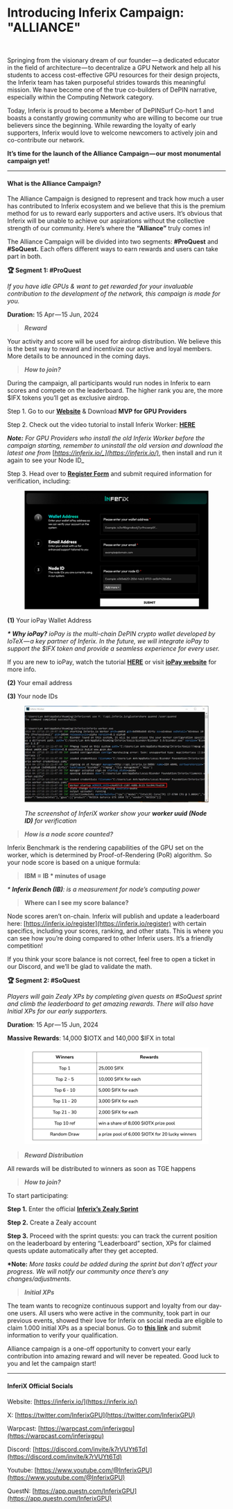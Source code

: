 # Introducing Inferix Campaign: "ALLIANCE"

<figure><img src="https://cdn-images-1.medium.com/max/1310/1*XoOyhVnxD62VcjEsn4AC5Q.png" alt=""><figcaption></figcaption></figure>

Springing from the visionary dream of our founder — a dedicated educator in the field of architecture — to decentralize a GPU Network and help all his students to access cost-effective GPU resources for their design projects, the Inferix team has taken purposeful strides towards this meaningful mission. We have become one of the true co-builders of DePIN narrative, especially within the Computing Network category.

Today, Inferix is proud to become a Member of DePINSurf Co-hort 1 and boasts a constantly growing community who are willing to become our true believers since the beginning. While rewarding the loyalty of early supporters, Inferix would love to welcome newcomers to actively join and co-contribute our network.

**​​It’s time for the launch of the Alliance Campaign — our most monumental campaign yet!**

***

#### **What is the Alliance Campaign?**

The Alliance Campaign is designed to represent and track how much a user has contributed to Inferix ecosystem and we believe that this is the premium method for us to reward early supporters and active users. It’s obvious that Inferix will be unable to achieve our aspirations without the collective strength of our community. Here’s where the **“Alliance”** truly comes in!

The Alliance Campaign will be divided into two segments: **#ProQuest** and **#SoQuest.** Each offers different ways to earn rewards and users can take part in both.

**🏆 Segment 1: #ProQuest**

_If you have idle GPUs & want to get rewarded for your invaluable contribution to the development of the network, this campaign is made for you._

**Duration:** 15 Apr — 15 Jun, 2024

> _**Reward**_

Your activity and score will be used for airdrop distribution. We believe this is the best way to reward and incentivize our active and loyal members. More details to be announced in the coming days.



> _**How to join?**_

During the campaign, all participants would run nodes in Inferix to earn scores and compete on the leaderboard. The higher rank you are, the more $IFX tokens you’ll get as exclusive airdrop.

Step 1. Go to our [**Website**](https://inferix.io/) & Download **MVP for GPU Providers**

Step 2. Check out the video tutorial to install Inferix Worker: [**HERE**](https://youtu.be/trDVtn48WLY)

_**Note:** For GPU Providers who install the old Inferix Worker before the campaign starting, remember to uninstall the old version and download the latest one from_ [_https://inferix.io/_](https://inferix.io/)_, then install and run it again to see your Node ID_

Step 3. Head over to [**Register Form**](https://inferix.io/register) and submit required information for verification, including:

<figure><img src="../.gitbook/assets/image (3) (1).png" alt=""><figcaption></figcaption></figure>

**(1)** Your ioPay Wallet Address

_**\* Why ioPay?**_ _ioPay is the multi-chain DePIN crypto wallet developed by IoTeX — a key partner of Inferix. In the future, we will integrate ioPay to support the $IFX token and provide a seamless experience for every user._

If you are new to ioPay, watch the tutorial [**HERE**](https://www.youtube.com/shorts/IkZ1jl-pFxc) or visit [**ioPay website**](https://iopay.me/) for more info.

**(2)** Your email address

**(3)** Your node IDs

<figure><img src="../.gitbook/assets/image (6).png" alt=""><figcaption><p><em>The screenshot of InferiX worker show your <strong>worker uuid (Node ID)</strong> for verification</em></p></figcaption></figure>



> _**How is a node score counted?**_

Inferix Benchmark is the rendering capabilities of the GPU set on the worker, which is determined by Proof-of-Rendering (PoR) algorithm. So your node score is based on a unique formula:

> **IBM = IB \* minutes of usage**

_\* **Inferix Bench (IB)**: is a measurement for node’s computing power_



> **Where can I see my score balance?**

Node scores aren’t on-chain. Inferix will publish and update a leaderboard here: [https://inferix.io/register](https://inferix.io/register) with certain specifics, including your scores, ranking, and other stats. This is where you can see how you’re doing compared to other Inferix users. It’s a friendly competition!

If you think your score balance is not correct, feel free to open a ticket in our Discord, and we’ll be glad to validate the math.



**🏆 Segment 2: #SoQuest**

_Players will gain Zealy XPs by completing given quests on #SoQuest sprint and climb the leaderboard to get amazing rewards. There will also have Initial XPs for our early supporters._

**Duration**: 15 Apr — 15 Jun, 2024

**Massive Rewards**: 14,000 $IOTX and 140,000 $IFX in total

<figure><img src="../.gitbook/assets/image (7).png" alt=""><figcaption></figcaption></figure>

> _**Reward Distribution**_

All rewards will be distributed to winners as soon as TGE happens



> _**How to join?**_

To start participating:

**Step 1.** Enter the official [**Inferix’s Zealy Sprint**](https://zealy.io/cw/inferixgpu/questboard/sprints)

**Step 2.** Create a Zealy account

**Step 3.** Proceed with the sprint quests: you can track the current position on the leaderboard by entering “Leaderboard” section, XPs for claimed quests update automatically after they get accepted.

**\*Note:** _More tasks could be added during the sprint but don’t affect your progress. We will notify our community once there’s any changes/adjustments._



> _**Initial XPs**_

The team wants to recognize continuous support and loyalty from our day-one users. All users who were active in the community, took part in our previous events, showed their love for Inferix on social media are eligible to claim 1.000 initial XPs as a special bonus. Go to [**this link**](https://zealy.io/cw/inferixgpu/questboard) and submit information to verify your qualification.

Alliance campaign is a one-off opportunity to convert your early contribution into amazing reward and will never be repeated. Good luck to you and let the campaign start!

***

#### InferiX Official Socials

Website: [https://inferix.io/](https://inferix.io/)

X: [https://twitter.com/InferixGPU](https://twitter.com/InferixGPU)

Warpcast: [https://warpcast.com/inferixgpu](https://warpcast.com/inferixgpu)

Discord: [https://discord.com/invite/k7rVUYt6Td](https://discord.com/invite/k7rVUYt6Td)

Youtube: [https://www.youtube.com/@InferixGPU](https://www.youtube.com/@InferixGPU)

QuestN: [https://app.questn.com/InferixGPU](https://app.questn.com/InferixGPU)
